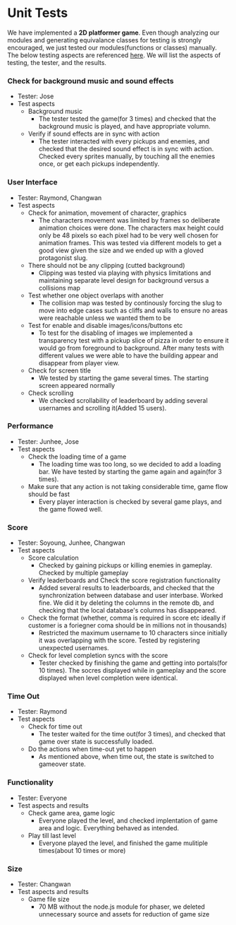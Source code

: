 # Unit Tests

We have implemented a **2D platformer game**. Even though analyzing our modules and generating equivalance classes for testing is strongly encouraged, we just tested our modules(functions or classes) manually.
The below testing aspects are referenced [here](https://tfortesting.wordpress.com/2012/10/04/test-cases-for-games-apps-checklist-for-games-apps/). We will list the aspects of testing, the tester, and the results.

### Check for background music and sound effects

- Tester: Jose
- Test aspects
	- Background music
		- The tester tested the game(for 3 times) and checked that the background music is played, and have appropriate volumn.
	- Verify if sound effects are in sync with action
		- The tester interacted with every pickups and enemies, and checked that the desired sound effect is in sync with action. Checked every sprites manually, by touching all the enemies once, or get each pickups independently.

### User Interface

- Tester: Raymond, Changwan
- Test aspects
	- Check for animation, movement of character, graphics
		- The characters movement was limited by frames so deliberate animation choices were done. The characters max height could only be 48 pixels so each pixel had to be very well chosen for animation frames. This was tested via different models to get a good view given the size and we ended up with a gloved protagonist slug.
	- There should not be any clipping (cutted background)
		- Clipping was tested via playing with physics limitations and maintaining separate level design for background versus a collisions map
	- Test whether one object overlaps with another
		- The collision map was tested by continously forcing the slug to move into edge cases such as cliffs and walls to ensure no areas were reachable unless we wanted them to be
	- Test for enable and disable images/icons/buttons etc
		- To test for the disabling of images we implemented a transparency test with a pickup slice of pizza in order to ensure it would go from foreground to background. After many tests with different values we were able to have the building appear and disappear from player view.
	- Check for screen title
		- We tested by starting the game several times. The starting screen appeared normally
	- Check scrolling
		- We checked scrollability of leaderboard by adding several usernames and scrolling it(Added 15 users).

### Performance

- Tester: Junhee, Jose
- Test aspects
	- Check the loading time of a game
		- The loading time was too long, so we decided to add a loading bar. We have tested by starting the game again and again(for 3 times).
	- Make sure that any action is not taking considerable time, game flow should be fast
		- Every player interaction is checked by several game plays, and the game flowed well.

### Score

- Tester: Soyoung, Junhee, Changwan
- Test aspects
	- Score calculation
		- Checked by gaining pickups or killing enemies in gameplay. Checked by multiple gameplay
	- Verify leaderboards and Check the score registration functionality
		- Added several results to leaderboards, and checked that the synchronization between database and user interbase. Worked fine. We did it by deleting the columns in the remote db, and checking that the local database's columns has disappeared.
	- Check the format (whether, comma is required in score etc ideally if customer is a foriegner coma should be in millions not in thousands)
		- Restricted the maximum username to 10 characters since initially it was overlapping with the score. Tested by registering unexpected usernames.
	- Check for level completion syncs with the score
		- Tester checked by finishing the game and getting into portals(for 10 times). The socres displayed while in gameplay and the score displayed when level completion were identical.

### Time Out

- Tester: Raymond
- Test aspects
	- Check for time out
		- The tester waited for the time out(for 3 times), and checked that game over state is successfully loaded.
	- Do the actions when time-out yet to happen
		- As mentioned above, when time out, the state is switched to gameover state.

### Functionality

- Tester: Everyone
- Test aspects and results
	- Check game area, game logic
		- Everyone played the level, and checked implentation of game area and logic. Everything behaved as intended.
	- Play till last level
		- Everyone played the level, and finished the game mulitiple times(about 10 times or more)

### Size

- Tester: Changwan
- Test aspects and results
	- Game file size
		- 70 MB without the node.js module for phaser, we deleted unnecessary source and assets for reduction of game size

